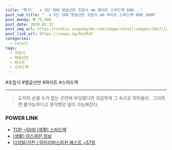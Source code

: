 ```yaml
--- 
title: "특가!   x 5단 500 앵글선반 조립식 mm 화이트 스피드랙 600..." 
post_sub_title: "  x 5단 500 앵글선반 조립식 mm 화이트 스피드랙 600 1800" 
post_money: ₩ 75,680 
post_date: 2020.01.31 
post_img_url: https://static.coupangcdn.com/image/retail/images/2017/12/14/10/3/ad998328-57cd-41b8-bbb6-db8c80d1b54a.jpg 
post_link_url: https://coupa.ng/bnLMcD 
categories: 
  - retail 
tags: 
  - 조립식 
  - 앵글선반 
  - 화이트 
  - 스피드랙 
--- 
```

  #조립식 #앵글선반 #화이트 #스피드랙 
<hr> 

> 도저히 손댈 수가 없는 곤란에 부딪혔다면 과감하게 그 속으로 뛰어들라 . 그리하면 불가능하다고 생각했던 일이 가능해진다. 


### POWER LINK

* <a href="https://blog.naver.com/an0733/221790926233" target="_blank"> TOP ~50위 [생활] 스피드랙</a>
* <a href="https://blog.naver.com/sakai111/221762871169" target="_blank"> [생활] 아스피린 정보 </a>
* <a href="https://blog.naver.com/santokki14/221776466702" target="_blank">디지털/가전 / 아이리버스피커 베스트 ~57위</a>
